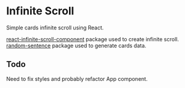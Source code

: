 # Infinite Scroll

Simple cards infinite scroll using React.

[react-infinite-scroll-component](https://www.npmjs.com/package/react-infinite-scroll-component) package used to create infinite scroll.\
[random-sentence](https://www.npmjs.com/package/random-sentence) package used to generate cards data.

## Todo

Need to fix styles and probably refactor App component.
